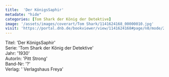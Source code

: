 ```yaml
---
title:  'Der KönigsSaphir'
metadate: "hide"
categories: [Tom Shark der König der Detektive]
image: '/assets/images/coverart/Tom Shark/1141624168_00000010.jpg'
visit: 'https://portal.dnb.de/bookviewer/view/1141624168#page/n0/mode/2up'
---
```

Titel: 'Der KönigsSaphir' <br>
Serie: 'Tom Shark der König der Detektive' <br>
Jahr: '1930' <br>
AutorIn: 'Pitt Strong' <br>
Band-Nr: '?' <br>
Verlag: ' Verlagshaus Freya'